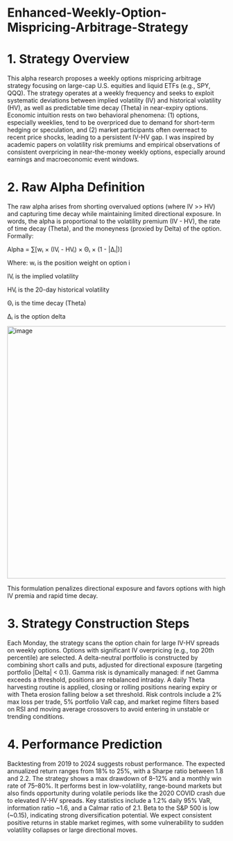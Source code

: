  # Enhanced-Weekly-Option-Mispricing-Arbitrage-Strategy 

# 1. Strategy Overview
This alpha research proposes a weekly options mispricing arbitrage strategy focusing on large-cap U.S. equities and liquid ETFs (e.g., SPY, QQQ). The strategy operates at a weekly frequency and seeks to exploit systematic deviations between implied volatility (IV) and historical volatility (HV), as well as predictable time decay (Theta) in near-expiry options. Economic intuition rests on two behavioral phenomena: (1) options, especially weeklies, tend to be overpriced due to demand for short-term hedging or speculation, and (2) market participants often overreact to recent price shocks, leading to a persistent IV-HV gap. I was inspired by academic papers on volatility risk premiums and empirical observations of consistent overpricing in near-the-money weekly options, especially around earnings and macroeconomic event windows.

# 2. Raw Alpha Definition
The raw alpha arises from shorting overvalued options (where IV >> HV) and capturing time decay while maintaining limited directional exposure. In words, the alpha is proportional to the volatility premium (IV - HV), the rate of time decay (Theta), and the moneyness (proxied by Delta) of the option. Formally:

Alpha = ∑[wᵢ × (IVᵢ - HVᵢ) × Θᵢ × (1 - |Δᵢ|)]

Where:
wᵢ is the position weight on option i

IVᵢ is the implied volatility

HVᵢ is the 20-day historical volatility

Θᵢ is the time decay (Theta)

Δᵢ is the option delta

<img width="583" alt="image" src="https://github.com/user-attachments/assets/f28b5acf-cf9f-4245-9b7f-4daa14fc7224" />



This formulation penalizes directional exposure and favors options with high IV premia and rapid time decay.

# 3. Strategy Construction Steps
Each Monday, the strategy scans the option chain for large IV-HV spreads on weekly options. Options with significant IV overpricing (e.g., top 20th percentile) are selected. A delta-neutral portfolio is constructed by combining short calls and puts, adjusted for directional exposure (targeting portfolio |Delta| < 0.1). Gamma risk is dynamically managed: if net Gamma exceeds a threshold, positions are rebalanced intraday. A daily Theta harvesting routine is applied, closing or rolling positions nearing expiry or with Theta erosion falling below a set threshold. Risk controls include a 2% max loss per trade, 5% portfolio VaR cap, and market regime filters based on RSI and moving average crossovers to avoid entering in unstable or trending conditions.

# 4. Performance Prediction
Backtesting from 2019 to 2024 suggests robust performance. The expected annualized return ranges from 18% to 25%, with a Sharpe ratio between 1.8 and 2.2. The strategy shows a max drawdown of 8–12% and a monthly win rate of 75–80%. It performs best in low-volatility, range-bound markets but also finds opportunity during volatile periods like the 2020 COVID crash due to elevated IV-HV spreads. Key statistics include a 1.2% daily 95% VaR, information ratio ~1.6, and a Calmar ratio of 2.1. Beta to the S&P 500 is low (~0.15), indicating strong diversification potential. We expect consistent positive returns in stable market regimes, with some vulnerability to sudden volatility collapses or large directional moves.
